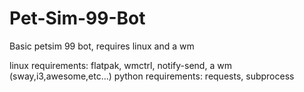 # Pet-Sim-99-Bot
Basic petsim 99 bot, requires linux and a wm

linux requirements: flatpak, wmctrl, notify-send, a wm (sway,i3,awesome,etc...)
python requirements: requests, subprocess
